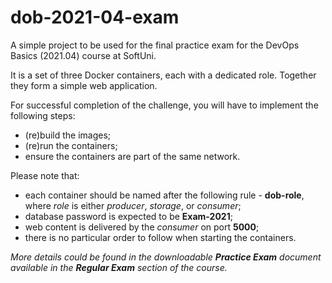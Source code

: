 # dob-2021-04-exam
A simple project to be used for the final practice exam for the DevOps Basics (2021.04) course at SoftUni. 

It is a set of three Docker containers, each with a dedicated role. Together they form a simple web application.

For successful completion of the challenge, you will have to implement the following steps:
 - (re)build the images;
 - (re)run the containers;
 - ensure the containers are part of the same network.

Please note that:
 - each container should be named after the following rule - **dob-role**, where *role* is either *producer*, *storage*, or *consumer*;
 - database password is expected to be **Exam-2021**;
 - web content is delivered by the *consumer* on port **5000**;
 - there is no particular order to follow when starting the containers.

*More details could be found in the downloadable **Practice Exam** document available in the **Regular Exam** section of the course.*